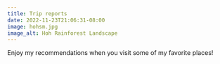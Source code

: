 ```yaml
---
title: Trip reports
date: 2022-11-23T21:06:31-08:00
image: hohsm.jpg
image_alt: Hoh Rainforest Landscape
---
```


Enjoy my recommendations when you visit some of my favorite places!
